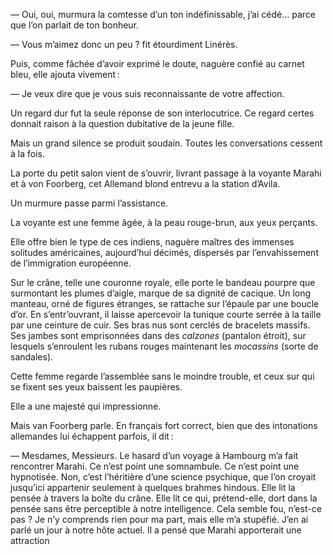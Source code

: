 — Oui, oui, murmura la comtesse d’un ton indéfinissable, j’ai cédé…
parce que l’on parlait de ton bonheur.

— Vous m’aimez donc un peu ? fit étourdiment Linérès.

Puis, comme fâchée d’avoir exprimé le doute, naguère confié au carnet bleu,
elle ajouta vivement :

— Je veux dire que je vous suis reconnaissante de votre affection.

Un regard dur fut la seule réponse de son interlocutrice. Ce regard certes
donnait raison à la question dubitative de la jeune fille.

Mais un grand silence se produit soudain. Toutes les conversations cessent à
la fois.

La porte du petit salon vient de s’ouvrir, livrant passage à la voyante
Marahi et à von Foorberg, cet Allemand blond entrevu a la station d’Avila.

Un murmure passe parmi l’assistance.

La voyante est une femme âgée, à la peau rouge-brun, aux yeux perçants.

Elle offre bien le type de ces indiens, naguère maîtres des immenses solitudes
américaines, aujourd’hui décimés, dispersés par l’envahissement de l’immigration européenne.

Sur le crâne, telle une couronne royale, elle porte le bandeau pourpre que
surmontant les plumes d’aigle, marque de sa dignité de cacique. Un long
manteau, orné de figures étranges, se rattache sur l’épaule par une boucle
d’or. En s’entr’ouvrant, il laisse apercevoir la tunique courte serrée à la
taille par une ceinture de cuir. Ses bras nus sont cerclés de bracelets 
massifs. Ses jambes sont emprisonnées dans des _calzones_ (pantalon étroit),
sur lesquels s’enroulent les rubans rouges maintenant les _mocassins_ (sorte de sandales).

Cette femme regarde l’assemblée sans le moindre trouble, et ceux sur qui se fixent ses yeux baissent les paupières.

Elle a une majesté qui impressionne.

Mais van Foorberg parle. En français fort correct, bien que des intonations
allemandes lui échappent parfois, il dit :

— Mesdames, Messieurs. Le hasard d’un voyage à Hambourg m’a fait rencontrer
Marahi. Ce n’est point une somnambule. Ce n’est point une hypnotisée. Non,
c’est l’héritière d’une science psychique, que l’on croyait jusqu’ici appartenir seulement à quelques brahmes hindous. Elle lit la pensée à travers la boîte du crâne. Elle lit ce qui, prétend-elle, dort dans la pensée sans être
perceptible à notre intelligence. Cela semble fou, n’est-ce pas ? Je n’y
comprends rien pour ma part, mais elle m’a stupéfié. J’en ai parlé un jour
à notre hôte actuel. Il a pensé que Marahi apporterait une attraction

